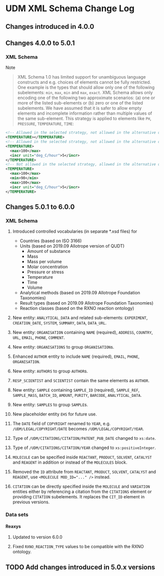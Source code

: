 # UDM XML Schema Change Log

## Changes introduced in 4.0.0

## Changes 4.0.0 to 5.0.1

### XML Schema

Note

> XML Schema 1.0 has limited support for unambiguous language constructs and
> e.g. choices of elements cannot be fully restricted.  One example is the
> types that should allow only one of the following subelements: `min`, `max`,
> `min` and `max`, `exact`.  XML Schema allows only encoding one of the
> following two approximate scenarios: (a) one or more of the listed
> sub-elements or (b) zero or one of the listed subelements.  We have assumed
> that it is safer to allow empty elements and incomplete information rather
> than multiple values of the same sub-element. This strategy is applied to
> elements like `PH`, `PRESSURE`, `TEMPERATURE`, `TIME`:

```xml
<!-- Allowed in the selected strategy, not allowed in the alternative one. -->
<TEMPERATURE></TEMPERATURE>
<!-- Allowed in the selected strategy, not allowed in the alternative one. -->
<TEMPERATURE>
  <max>100</max>
  <incr unit="deg_C/hour">5</incr>
</TEMPERATURE>
<!-- Not allowed in the selected strategy, allowed in the alternative one. -->
<TEMPERATURE>
  <max>100</max>
  <min>90</min>
  <max>100</max>
  <incr unit="deg_C/hour">5</incr>
</TEMPERATURE>
```

## Changes 5.0.1 to 6.0.0

### XML Schema

1. Introduced controlled vocabularies (in separate *.xsd files) for
   * Countries (based on ISO 3166)
   * Units (based on 2019.09 Allotrope version of QUDT)
     * Amount of substance
     * Mass
     * Mass per volume
     * Molar concentration
     * Pressure or stress
     * Temperature
     * Time
     * Volume
   * Analytical methods (based on 2019.09 Allotrope Foundation Taxonomies)
   * Result types (based on 2019.09 Allotrope Foundation Taxonomies)
   * Reaction classes (based on the RXNO reaction ontology)

1. New entity: `ANALYTICAL_DATA` and related sub-elements: `EXPERIMENT`,
   `CREATION_DATE`, `SYSTEM`, `SUMMARY`, `DATA`, `DATA_URL`.

1. New entity: `ORGANISATION` containing `NAME` (required), `ADDRESS`,
   `COUNTRY`, `URL`, `EMAIL`, `PHONE`, `COMMENT`.

1. New entity: `ORGANISATIONS` to group `ORGANISATION`s.

1. Enhanced `AUTHOR` entity to include `NAME` (required), `EMAIL`, `PHONE`,
   `ORGANISATION`.

1. New entity: `AUTHORS` to group `AUTHOR`s.

1. `RESP_SCIENTIST` and `SCIENTIST` contain the same elements as `AUTHOR`.

1. New entity: `SAMPLE` containing `SAMPLE_ID` (required), `SAMPLE_REF`,
   `SAMPLE_MASS`, `BATCH_ID`, `AMOUNT`, `PURITY`, `BARCODE`, `ANALYTICAL_DATA`.

1. New entity: `SAMPLES` to group `SAMPLE`s.

1. New placeholder entity `EHS` for future use.

1. The `DATE` field of `COPYRIGHT` renamed to `YEAR`,
   e.g. `/UDM/LEGAL/COPYRIGHT/DATE` becomes `/UDM/LEGAL/COPYRIGHT/YEAR`.

1. Type of `/UDM/CITATIONS/CITATION/PATENT_PUB_DATE` changed to `xs:date`.

1. Type of `/UDM/CITATIONS/CITATION/YEAR` changed to `xs:positiveInteger`.

1. `MOLECULE` can be specified inside `REACTANT`, `PRODUCT`, `SOLVENT`,
   `CATALYST` and `REAGENT` in addition or instead of the `MOLECULES` block.

1. Removed the `ID` attribute from `REACTANT`, `PRODUCT`, `SOLVENT`,
   `CATALYST` and `REAGENT`, use `<MOLECULE MOD_ID="..." />` instead.

1. `CITATION` can be directly specified inside the `MOLECULE` and `VARIATION`
   entities either by referencing a citation from the `CITATIONS` element or
   providing `CITATION` subelements.  It replaces the `CIT_ID` element in
   previous versions.


### Data sets

#### Reaxys

1. Updated to version 6.0.0

1. Fixed `RXNO_REACTION_TYPE` values to be compatible with the RXNO ontology.


## TODO Add changes introduced in 5.0.x versions
